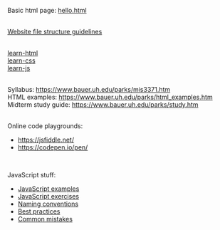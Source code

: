 Basic html page: [hello.html](hello.html)  
<br/>

[Website file structure guidelines](structure.md)  
<br/>

[learn-html](learn-html/)  
[learn-css](learn-css/)  
[learn-js](learn-js/)  
<br/>

Syllabus: <https://www.bauer.uh.edu/parks/mis3371.htm>  
HTML examples: <https://www.bauer.uh.edu/parks/html_examples.htm>  
Midterm study guide: <https://www.bauer.uh.edu/parks/study.htm>  
<br/>

Online code playgrounds:  
* <https://jsfiddle.net/>  
* <https://codepen.io/pen/>  
<br/>

JavaScript stuff:  
* [JavaScript examples](https://www.w3schools.com/js/js_examples.asp)  
* [JavaScript exercises](https://www.w3schools.com/js/js_exercises.asp)  
* [Naming conventions](https://www.w3schools.com/js/js_conventions.asp)  
* [Best practices](https://www.w3schools.com/js/js_best_practices.asp)  
* [Common mistakes](https://www.w3schools.com/js/js_mistakes.asp)  
<br/>
